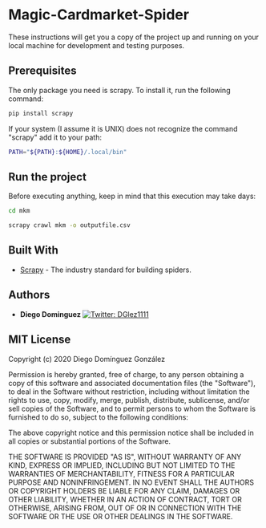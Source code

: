 # Magic-Cardmarket-Spider

These instructions will get you a copy of the project up and running on your local machine for development and testing purposes.

## Prerequisites

The only package you need is scrapy. To install it, run the following command:

```bash
pip install scrapy
```

If your system (I assume it is UNIX) does not recognize the command "scrapy" add it to your path:

```bash
PATH="${PATH}:${HOME}/.local/bin"
```

## Run the project

Before executing anything, keep in mind that this execution may take days:

```bash
cd mkm

scrapy crawl mkm -o outputfile.csv
```

## Built With

* [Scrapy](https://scrapy.org/) - The industry standard for building spiders.

## Authors

* **Diego Dominguez**   <a href="https://twitter.com/DGlez1111" target="_blank">
    <img alt="Twitter: DGlez1111" src="https://img.shields.io/twitter/follow/DGlez1111.svg?style=social" />
  </a>

## MIT License

Copyright (c) 2020 Diego Domínguez González

Permission is hereby granted, free of charge, to any person obtaining a copy
of this software and associated documentation files (the "Software"), to deal
in the Software without restriction, including without limitation the rights
to use, copy, modify, merge, publish, distribute, sublicense, and/or sell
copies of the Software, and to permit persons to whom the Software is
furnished to do so, subject to the following conditions:

The above copyright notice and this permission notice shall be included in all
copies or substantial portions of the Software.

THE SOFTWARE IS PROVIDED "AS IS", WITHOUT WARRANTY OF ANY KIND, EXPRESS OR
IMPLIED, INCLUDING BUT NOT LIMITED TO THE WARRANTIES OF MERCHANTABILITY,
FITNESS FOR A PARTICULAR PURPOSE AND NONINFRINGEMENT. IN NO EVENT SHALL THE
AUTHORS OR COPYRIGHT HOLDERS BE LIABLE FOR ANY CLAIM, DAMAGES OR OTHER
LIABILITY, WHETHER IN AN ACTION OF CONTRACT, TORT OR OTHERWISE, ARISING FROM,
OUT OF OR IN CONNECTION WITH THE SOFTWARE OR THE USE OR OTHER DEALINGS IN THE
SOFTWARE.
